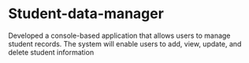 # Student-data-manager
Developed a console-based application that allows users to manage student records. The system will enable users to add, view, update, and delete student information
